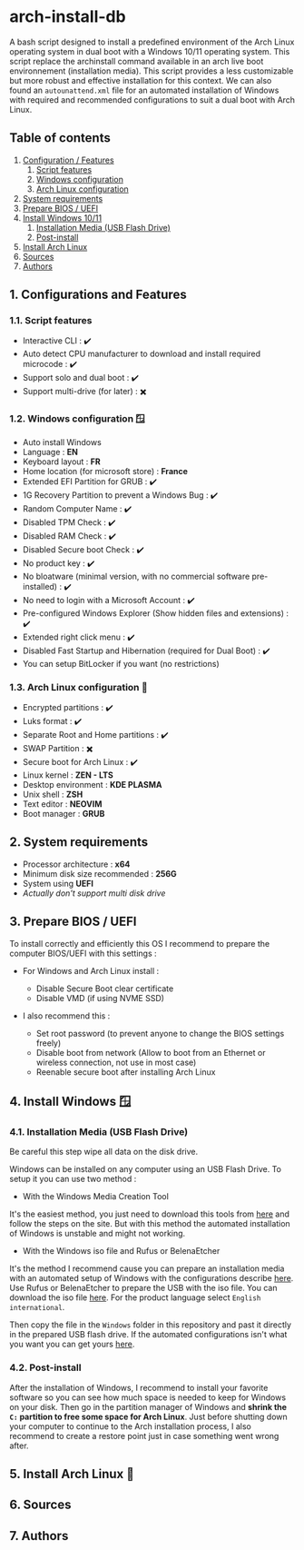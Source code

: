 # arch-install-db
A bash script designed to install a predefined environment of the Arch Linux operating system in dual boot with a Windows 10/11 operating system.
This script replace the archinstall command available in an arch live boot environnement (installation media).
This script provides a less customizable but more robust and effective installation for this context.
We can also found an `autounattend.xml` file for an automated installation of Windows with required and recommended configurations to suit a dual boot with Arch Linux.

## Table of contents
1. [Configuration / Features](#1-configurations-and-features)
    1. [Script features](#11-script-features)
    2. [Windows configuration](#12-windows-configuration-window)
    3. [Arch Linux configuration](#13-arch-linux-configuration-penguin)
2. [System requirements](#2-system-requirements)
3. [Prepare BIOS / UEFI](#3-prepare-bios--uefi)
4. [Install Windows 10/11](#4-install-windows-window)
    1. [Installation Media (USB Flash Drive)](#41-installation-media-usb-flash-drive)
    2. [Post-install](#42-post-install)
5. [Install Arch Linux](#5-install-arch-linux-penguin)
6. [Sources](#6-sources)
7. [Authors](#7-authors)

## 1. Configurations and Features
### 1.1. Script features
* Interactive CLI : :heavy_check_mark:
* Auto detect CPU manufacturer to download and install required microcode : :heavy_check_mark:
* Support solo and dual boot : :heavy_check_mark:
* Support multi-drive (for later) : :heavy_multiplication_x:

### 1.2. Windows configuration :window:
* Auto install Windows
* Language : **EN**
* Keyboard layout : **FR**
* Home location (for microsoft store) : **France**
* Extended EFI Partition for GRUB : :heavy_check_mark:
* 1G Recovery Partition to prevent a Windows Bug : :heavy_check_mark:
* Random Computer Name : :heavy_check_mark:
* Disabled TPM Check : :heavy_check_mark:
* Disabled RAM Check : :heavy_check_mark:
* Disabled Secure boot Check : :heavy_check_mark:
* No product key : :heavy_check_mark:
* No bloatware (minimal version, with no commercial software pre-installed) : :heavy_check_mark:
* No need to login with a Microsoft Account : :heavy_check_mark:
* Pre-configured Windows Explorer (Show hidden files and extensions) : :heavy_check_mark:
* Extended right click menu : :heavy_check_mark:
* Disabled Fast Startup and Hibernation (required for Dual Boot) : :heavy_check_mark:
* You can setup BitLocker if you want (no restrictions)
    
### 1.3. Arch Linux configuration :penguin:
* Encrypted partitions : :heavy_check_mark:
* Luks format : :heavy_check_mark:
* Separate Root and Home partitions : :heavy_check_mark:
* SWAP Partition : :heavy_multiplication_x:
* Secure boot for Arch Linux : :heavy_check_mark:
* Linux kernel : **ZEN - LTS**
* Desktop environment : **KDE PLASMA**
* Unix shell : **ZSH**
* Text editor : **NEOVIM**
* Boot manager : **GRUB**

## 2. System requirements
* Processor architecture : **x64**
* Minimum disk size recommended : **256G**
* System using **UEFI**
* *Actually don't support multi disk drive*

## 3. Prepare BIOS / UEFI
To install correctly and efficiently this OS I recommend to prepare the computer BIOS/UEFI with this settings :

* For Windows and Arch Linux install :
    * Disable Secure Boot clear certificate
    * Disable VMD (if using NVME SSD)

* I also recommend this :
    * Set root password (to prevent anyone to change the BIOS settings freely)
    * Disable boot from network (Allow to boot from an Ethernet or wireless connection, not use in most case)
    * Reenable secure boot after installing Arch Linux

## 4. Install Windows :window:
### 4.1. Installation Media (USB Flash Drive)
Be careful this step wipe all data on the disk drive.

Windows can be installed on any computer using an USB Flash Drive. To setup it you can use two method :
- With the Windows Media Creation Tool

It's the easiest method, you just need to download this tools from [here](https://www.microsoft.com/fr-fr/software-download/windows11) and follow the steps on the site. But with this method the automated installation of Windows is unstable and might not working.

- With the Windows iso file and Rufus or BelenaEtcher

It's the method I recommend cause you can prepare an installation media with an automated setup of Windows with the configurations describe [here](#1-configuration--features).
Use Rufus or BelenaEtcher to prepare the USB with the iso file.
You can download the iso file [here](https://www.microsoft.com/fr-fr/software-download/windows11). For the product language select `English international`.

Then copy the file in the `Windows` folder in this repository and past it directly in the prepared USB flash drive.
If the automated configurations isn't what you want you can get yours [here](https://schneegans.de/windows/unattend-generator/).

### 4.2. Post-install
After the installation of Windows, I recommend to install your favorite software so you can see how much space is needed to keep for Windows on your disk.
Then go in the partition manager of Windows and **shrink the `C:` partition to free some space for Arch Linux**.
Just before shutting down your computer to continue to the Arch installation process, I also recommend to create a restore point just in case something went wrong after.

## 5. Install Arch Linux :penguin:
## 6. Sources
## 7. Authors
